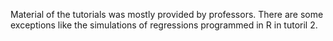 Material of the tutorials was mostly provided by professors. There are some exceptions like the simulations of regressions programmed in R in tutoril 2.
